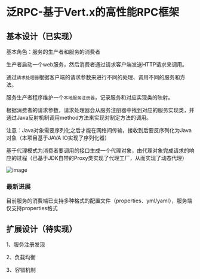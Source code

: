 # 泛RPC-基于Vert.x的高性能RPC框架

## 基本设计（已实现）
基本角色：服务的生产者和服务的消费者

生产者启动一个web服务，然后消费者通过请求客户端发送HTTP请求来调用。

通过`请求处理器`根据客户端的请求参数来进行不同的处理、调用不同的服务和方法。

服务生产者程序维护一个`本地服务注册器`，记录服务和对应实现类的映射。

根据消费者的请求参数，请求处理器会从服务注册器中找到对应的服务实现类，并通过Java反射机制调用method方法来实现对制定方法的调用。

注意：Java对象需要序列化之后才能在网络间传输，接收到后要反序列化为Java对象（本项目基于JAVA IO实现了序列化器）

基于代理模式为消费者要调用的接口生成一个代理对象，由代理对象完成请求的响应的过程（已基于JDK自带的Proxy类实现了代理工厂，从而实现了动态代理）

![image](https://github.com/Fanrito/fan-rpc/assets/96723391/3a66e114-e1a3-42eb-83e3-1e010ed93b4b)

### 最新进展
目前服务的消费端已支持多种格式的配置文件（properties、yml/yaml），服务端仅支持properties格式

## 扩展设计（待实现）
1、服务注册发现

2、负载均衡

3、容错机制

